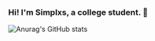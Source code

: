 ### Hi! I'm Simplxs, a college student. 👋

![Anurag's GitHub stats](https://github-readme-stats.vercel.app/api?username=simplxss)
